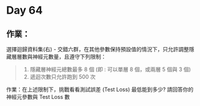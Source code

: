 # Day 64

## 作業：
選擇迴歸資料集(右) - 交錯六群，在其他參數保持預設值的情況下，只允許調整隱藏層層數與神經元數量，且遵守下列限制：

> 1. 隱藏層神經元總數最多 8 個 (即 : 可以單層 8 個，或兩層 5 個與 3 個)
> 2. 遞迴次數只允許跑到 500 次

作業：在上述限制下，挑戰看看測試誤差 (Test Loss) 最低能到多少? 請回答你的神經元參數與 Test Loss 數
